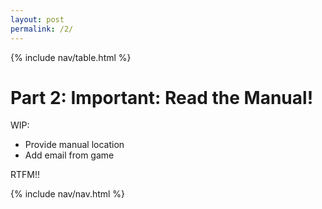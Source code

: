 ```yaml
---
layout: post
permalink: /2/
---
```


{% include nav/table.html %}

# Part 2: Important: Read the Manual!

WIP:
- Provide manual location
- Add email from game

RTFM!!

{% include nav/nav.html %}